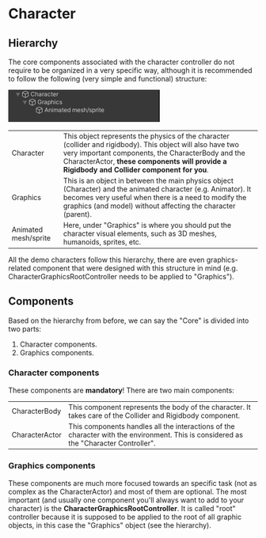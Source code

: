 # Character

## Hierarchy

The core components associated with the character controller do not require to be organized in a very specific way, although it is recommended to follow the following (very simple and functional) structure:

![](<../../.gitbook/assets/imagen (78).png>)

|                      |                                                                                                                                                                                                                                                                 |
| -------------------- | --------------------------------------------------------------------------------------------------------------------------------------------------------------------------------------------------------------------------------------------------------------- |
| Character            | This object represents the physics of the character (collider and rigidbody). This object will also have two very important components, the CharacterBody and the CharacterActor, **these components will provide a Rigidbody and Collider component for you**. |
| Graphics             | This is an object in between the main physics object (Character) and the animated character (e.g. Animator). It becomes very useful when there is a need to modify the graphics (and model) without affecting the character (parent).                           |
| Animated mesh/sprite | Here, under "Graphics" is where you should put the character visual elements, such as 3D meshes, humanoids, sprites, etc.                                                                                                                                       |

All the demo characters follow this hierarchy, there are even graphics-related component that were designed with this structure in mind (e.g. CharacterGraphicsRootController needs to be applied to "Graphics").

## Components

Based on the hierarchy from before, we can say the "Core" is divided into two parts:

1. Character components.
2. Graphics components.

### Character components

These components are **mandatory**! There are two main components:

|                |                                                                                                                                       |
| -------------- | ------------------------------------------------------------------------------------------------------------------------------------- |
| CharacterBody  | This component represents the body of the character. It takes care of the Collider and Rigidbody component.                           |
| CharacterActor | This components handles all the interactions of the character with the environment. This is considered as the "Character Controller". |

### Graphics components

These components are much more focused towards an specific task (not as complex as the CharacterActor) and most of them are optional. The most important (and usually one component you'll always want to add to your character) is the **CharacterGraphicsRootController**. It is called "root" controller because it is supposed to be applied to the root of all graphic objects, in this case the "Graphics" object (see the hierarchy).
